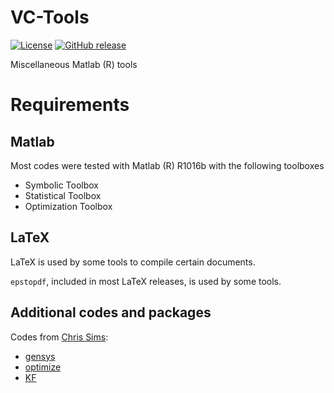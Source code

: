 # VC-Tools

[![License](https://img.shields.io/badge/license-BSD%203--clause-green.svg)](https://github.com/vcurdia/VC-Tools/blob/master/LICENSE)
[![GitHub release](https://img.shields.io/badge/GitHub-v3.0.3-blue.svg)](https://github.com/vcurdia/VC-Tools/releases/tag/v3.0.3)

Miscellaneous Matlab (R) tools


# Requirements

## Matlab
Most codes were tested with Matlab (R) R1016b with the following toolboxes
- Symbolic Toolbox
- Statistical Toolbox
- Optimization Toolbox

## LaTeX
LaTeX is used by some tools to compile certain documents.

`epstopdf`, included in most LaTeX releases, is used by some tools.

## Additional codes and packages

Codes from [Chris Sims](http://www.princeton.edu/~sims/):
- [gensys](http://sims.princeton.edu/yftp/gensys/)
- [optimize](http://dge.repec.org/codes/sims/optimize/)
- [KF](http://sims.princeton.edu/yftp/Times09/KFmatlab/)






